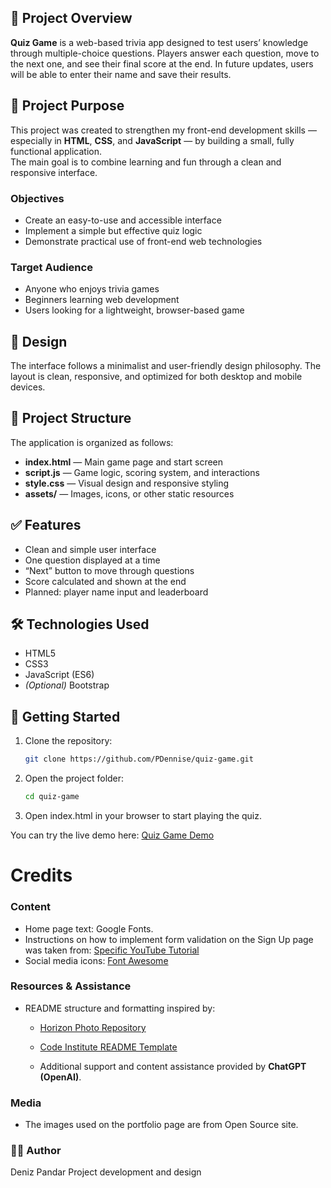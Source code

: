 ## 🧠 Project Overview
**Quiz Game** is a web-based trivia app designed to test users’ knowledge through multiple-choice questions. Players answer each question, move to the next one, and see their final score at the end. In future updates, users will be able to enter their name and save their results.

## 🎯 Project Purpose
This project was created to strengthen my front-end development skills — especially in **HTML**, **CSS**, and **JavaScript** — by building a small, fully functional application.  
The main goal is to combine learning and fun through a clean and responsive interface.

### Objectives
- Create an easy-to-use and accessible interface  
- Implement a simple but effective quiz logic  
- Demonstrate practical use of front-end web technologies  

### Target Audience
- Anyone who enjoys trivia games  
- Beginners learning web development  
- Users looking for a lightweight, browser-based game  

## 🎨 Design
The interface follows a minimalist and user-friendly design philosophy. The layout is clean, responsive, and optimized for both desktop and mobile devices.

## 🧱 Project Structure
The application is organized as follows:
- **index.html** — Main game page and start screen  
- **script.js** — Game logic, scoring system, and interactions  
- **style.css** — Visual design and responsive styling  
- **assets/** — Images, icons, or other static resources  

## ✅ Features
- Clean and simple user interface  
- One question displayed at a time  
- “Next” button to move through questions  
- Score calculated and shown at the end  
- Planned: player name input and leaderboard  

## 🛠 Technologies Used
- HTML5  
- CSS3  
- JavaScript (ES6)  
- *(Optional)* Bootstrap 

## 🚀 Getting Started
1. Clone the repository:
   ```bash
   git clone https://github.com/PDennise/quiz-game.git
2. Open the project folder:
    ```bash
    cd quiz-game
3. Open index.html in your browser to start playing the quiz.

You can try the live demo here: [Quiz Game Demo](https://pdennise.github.io/quiz-game/)

# Credits
### Content
- Home page text: Google Fonts.
- Instructions on how to implement form validation on the Sign Up page was taken from: [Specific YouTube Tutorial](https://youtu.be/AAC0QJGaDhw?si=GgXThI845GZXqI1V)
- Social media icons: [Font Awesome](https://fontawesome.com/)

### Resources & Assistance
- README structure and formatting inspired by:
    
    - [Horizon Photo Repository](https://github.com/Ri-Dearg/horizon-photo/blob/main/README.md)
    
    - [Code Institute README Template](https://github.com/Code-Institute-Solutions/readme-template/blob/master/README.md)
    
    - Additional support and content assistance provided by **ChatGPT (OpenAI)**.

### Media
- The images used on the portfolio page are from Open Source site.

### 👩‍💻 Author
Deniz Pandar
Project development and design